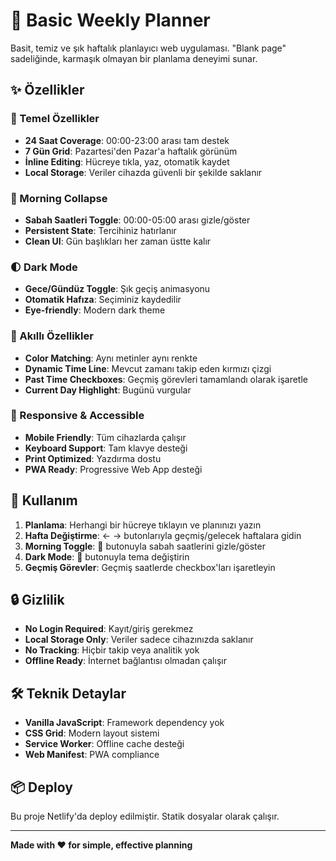 # 📅 Basic Weekly Planner

Basit, temiz ve şık haftalık planlayıcı web uygulaması. "Blank page" sadeliğinde, karmaşık olmayan bir planlama deneyimi sunar.

## ✨ Özellikler

### 🎯 Temel Özellikler
- **24 Saat Coverage**: 00:00-23:00 arası tam destek
- **7 Gün Grid**: Pazartesi'den Pazar'a haftalık görünüm
- **İnline Editing**: Hücreye tıkla, yaz, otomatik kaydet
- **Local Storage**: Veriler cihazda güvenli bir şekilde saklanır

### 🌅 Morning Collapse
- **Sabah Saatleri Toggle**: 00:00-05:00 arası gizle/göster
- **Persistent State**: Tercihiniz hatırlanır
- **Clean UI**: Gün başlıkları her zaman üstte kalır

### 🌓 Dark Mode
- **Gece/Gündüz Toggle**: Şık geçiş animasyonu
- **Otomatik Hafıza**: Seçiminiz kaydedilir
- **Eye-friendly**: Modern dark theme

### 🎨 Akıllı Özellikler
- **Color Matching**: Aynı metinler aynı renkte
- **Dynamic Time Line**: Mevcut zamanı takip eden kırmızı çizgi
- **Past Time Checkboxes**: Geçmiş görevleri tamamlandı olarak işaretle
- **Current Day Highlight**: Bugünü vurgular

### 📱 Responsive & Accessible
- **Mobile Friendly**: Tüm cihazlarda çalışır
- **Keyboard Support**: Tam klavye desteği
- **Print Optimized**: Yazdırma dostu
- **PWA Ready**: Progressive Web App desteği

## 🚀 Kullanım

1. **Planlama**: Herhangi bir hücreye tıklayın ve planınızı yazın
2. **Hafta Değiştirme**: ← → butonlarıyla geçmiş/gelecek haftalara gidin
3. **Morning Toggle**: 🌅 butonuyla sabah saatlerini gizle/göster
4. **Dark Mode**: 🌙 butonuyla tema değiştirin
5. **Geçmiş Görevler**: Geçmiş saatlerde checkbox'ları işaretleyin

## 🔒 Gizlilik

- **No Login Required**: Kayıt/giriş gerekmez
- **Local Storage Only**: Veriler sadece cihazınızda saklanır
- **No Tracking**: Hiçbir takip veya analitik yok
- **Offline Ready**: İnternet bağlantısı olmadan çalışır

## 🛠️ Teknik Detaylar

- **Vanilla JavaScript**: Framework dependency yok
- **CSS Grid**: Modern layout sistemi
- **Service Worker**: Offline cache desteği
- **Web Manifest**: PWA compliance

## 📦 Deploy

Bu proje Netlify'da deploy edilmiştir. Statik dosyalar olarak çalışır.

---

**Made with ❤️ for simple, effective planning**
